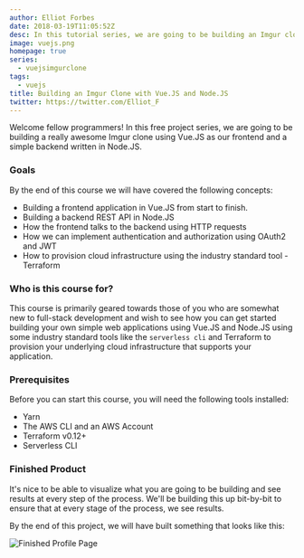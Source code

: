 ```yaml
---
author: Elliot Forbes
date: 2018-03-19T11:05:52Z
desc: In this tutorial series, we are going to be building an Imgur clone using Lambda functions written using Node.JS and a frontend built using Vue.JS
image: vuejs.png
homepage: true
series:
  - vuejsimgurclone
tags:
  - vuejs
title: Building an Imgur Clone with Vue.JS and Node.JS
twitter: https://twitter.com/Elliot_F
---
```


Welcome fellow programmers! In this free project series, we are going to be building a really awesome Imgur clone using Vue.JS as our frontend and a simple backend written in Node.JS.

### Goals

By the end of this course we will have covered the following concepts:

* Building a frontend application in Vue.JS from start to finish.
* Building a backend REST API in Node.JS
* How the frontend talks to the backend using HTTP requests
* How we can implement authentication and authorization using OAuth2 and JWT
* How to provision cloud infrastructure using the industry standard tool - Terraform

### Who is this course for?

This course is primarily geared towards those of you who are somewhat new to full-stack development and wish to see how you can get started building your own simple web applications using Vue.JS and Node.JS using some industry standard tools like the `serverless cli` and Terraform to provision your underlying cloud infrastructure that supports your application.

### Prerequisites

Before you can start this course, you will need the following tools installed:

* Yarn
* The AWS CLI and an AWS Account
* Terraform v0.12+
* Serverless CLI

### Finished Product 

It's nice to be able to visualize what you are going to be building and see results at every step of the process. We'll be building this up bit-by-bit to ensure that at every stage of the process, we see results.

By the end of this project, we will have built something that looks like this:

![Finished Profile Page](https://images.tutorialedge.net/images/imgur-clone/first-deploy.png)